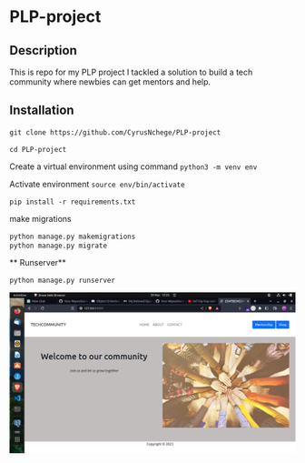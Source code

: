 # PLP-project


## Description
This is repo for my PLP project 
I tackled a solution to build a tech community where newbies can get mentors and help.

## Installation
```
git clone https://github.com/CyrusNchege/PLP-project
```

```
cd PLP-project
```
Create a virtual environment using command `python3 -m venv env`

Activate environment `source env/bin/activate`

```
pip install -r requirements.txt
```
make migrations
```
python manage.py makemigrations
python manage.py migrate
```
** Runserver**
```
python manage.py runserver
```
![HOMEPAGE Image](./static/images/homepage.png)



